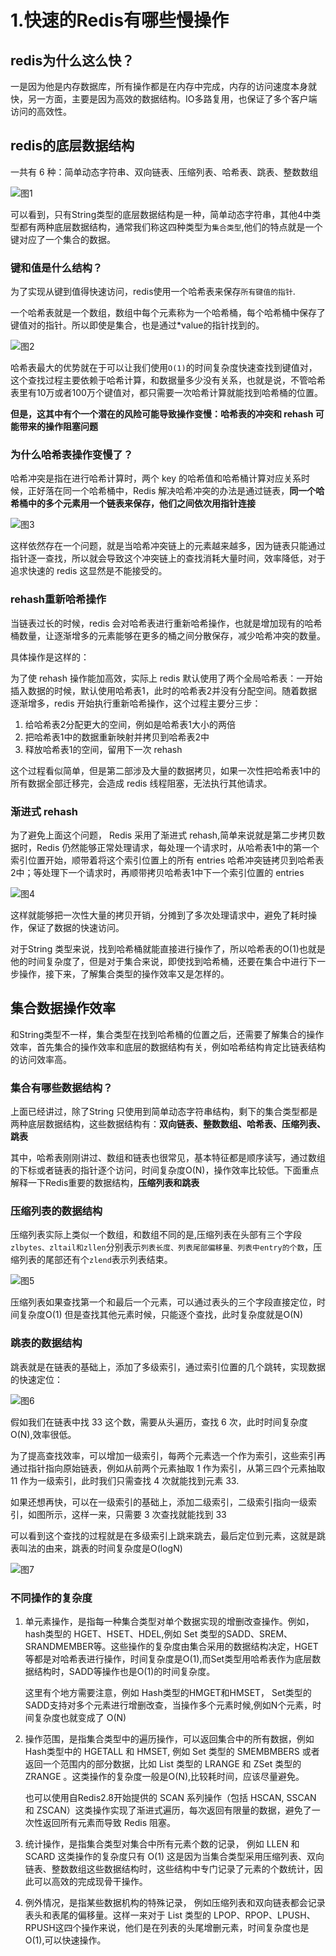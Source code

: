 # 1.快速的Redis有哪些慢操作

## redis为什么这么快？

一是因为他是内存数据库，所有操作都是在内存中完成，内存的访问速度本身就快，另一方面，主要是因为高效的数据结构。IO多路复用，也保证了多个客户端访问的高效性。

## redis的底层数据结构

一共有 6 种：简单动态字符串、双向链表、压缩列表、哈希表、跳表、整数数组

![图1](https://yunqing-img.oss-cn-beijing.aliyuncs.com/hexo/article/202102/%E6%88%AA%E5%B1%8F2021-02-08%2020.25.47.png)

可以看到，只有String类型的底层数据结构是一种，简单动态字符串，其他4中类型都有两种底层数据结构，通常我们称这四种类型为`集合类型`,他们的特点就是一个键对应了一个集合的数据。



### 键和值是什么结构？

为了实现从键到值得快速访问，redis使用一个哈希表来保存`所有键值的指针`.

一个哈希表就是一个数组，数组中每个元素称为一个哈希桶，每个哈希桶中保存了键值对的指针。所以即使是集合，也是通过*value的指针找到的。

![图2](https://yunqing-img.oss-cn-beijing.aliyuncs.com/hexo/article/202102/1cc8eaed5d1ca4e3cdbaa5a3d48dfb5f.jpg)

哈希表最大的优势就在于可以让我们使用`O(1)`的时间复杂度快速查找到键值对，这个查找过程主要依赖于哈希计算，和数据量多少没有关系，也就是说，不管哈希表里有10万或者100万个键值对，都只需要一次哈希计算就能找到哈希桶的位置。

**但是，这其中有个一个潜在的风险可能导致操作变慢：哈希表的冲突和 rehash 可能带来的操作阻塞问题**

### 为什么哈希表操作变慢了？

哈希冲突是指在进行哈希计算时，两个 key 的哈希值和哈希桶计算对应关系时候，正好落在同一个哈希桶中，Redis 解决哈希冲突的办法是通过链表，**同一个哈希桶中的多个元素用一个链表来保存，他们之间依次用指针连接**

![图3](https://yunqing-img.oss-cn-beijing.aliyuncs.com/hexo/article/202102/8ac4cc6cf94968a502161f85d072e428.jpg)

这样依然存在一个问题，就是当哈希冲突链上的元素越来越多，因为链表只能通过指针逐一查找，所以就会导致这个冲突链上的查找消耗大量时间，效率降低，对于追求快速的 redis 这显然是不能接受的。

### rehash重新哈希操作

当链表过长的时候，redis 会对哈希表进行重新哈希操作，也就是增加现有的哈希桶数量，让逐渐增多的元素能够在更多的桶之间分散保存，减少哈希冲突的数量。

具体操作是这样的：

为了使 rehash 操作能加高效，实际上 redis 默认使用了两个全局哈希表：一开始插入数据的时候，默认使用哈希表1，此时的哈希表2并没有分配空间。随着数据逐渐增多，redis 开始执行重新哈希操作，这个过程主要分三步：

1. 给哈希表2分配更大的空间，例如是哈希表1大小的两倍
2. 把哈希表1中的数据重新映射并拷贝到哈希表2中
3. 释放哈希表1的空间，留用下一次 rehash

这个过程看似简单，但是第二部涉及大量的数据拷贝，如果一次性把哈希表1中的所有数据全部迁移完，会造成 redis 线程阻塞，无法执行其他请求。

### 渐进式 rehash

为了避免上面这个问题， Redis 采用了渐进式 rehash,简单来说就是第二步拷贝数据时，Redis 仍然能够正常处理请求，每处理一个请求时，从哈希表1中的第一个索引位置开始，顺带着将这个索引位置上的所有 entries 哈希冲突链拷贝到哈希表2中；等处理下一个请求时，再顺带拷贝哈希表1中下一个索引位置的 entries 

![图4](https://yunqing-img.oss-cn-beijing.aliyuncs.com/hexo/article/202102/73fb212d0b0928d96a0d7d6ayy76da0c.jpg)



这样就能够把一次性大量的拷贝开销，分摊到了多次处理请求中，避免了耗时操作，保证了数据的快速访问。

对于String 类型来说，找到哈希桶就能直接进行操作了，所以哈希表的O(1)也就是他的时间复杂度了，但是对于集合来说，即使找到哈希桶，还要在集合中进行下一步操作，接下来，了解集合类型的操作效率又是怎样的。



## 集合数据操作效率

和String类型不一样，集合类型在找到哈希桶的位置之后，还需要了解集合的操作效率，首先集合的操作效率和底层的数据结构有关，例如哈希结构肯定比链表结构的访问效率高。

### 集合有哪些数据结构？

上面已经讲过，除了String 只使用到简单动态字符串结构，剩下的集合类型都是两种底层数据结构，这些数据结构有：**双向链表、整数数组、哈希表、压缩列表、跳表**

其中，哈希表刚刚讲过、数组和链表也很常见，基本特征都是顺序读写，通过数组的下标或者链表的指针逐个访问，时间复杂度O(N)，操作效率比较低。下面重点解释一下Redis重要的数据结构，**压缩列表和跳表**

### 压缩列表的数据结构

压缩列表实际上类似一个数组，和数组不同的是,压缩列表在头部有三个字段 `zlbytes、zltail和zllen`分别表示`列表长度、列表尾部偏移量、列表中entry的个数`，压缩列表的尾部还有个`zlend`表示列表结束。

![图5](https://yunqing-img.oss-cn-beijing.aliyuncs.com/hexo/article/202102/9587e483f6ea82f560ff10484aaca4a0.jpg)

压缩列表如果查找第一个和最后一个元素，可以通过表头的三个字段直接定位，时间复杂度O(1) 但是查找其他元素时候，只能逐个查找，此时复杂度就是O(N)



### 跳表的数据结构

跳表就是在链表的基础上，添加了多级索引，通过索引位置的几个跳转，实现数据的快速定位：

![图6](https://yunqing-img.oss-cn-beijing.aliyuncs.com/hexo/article/202102/1eca7135d38de2yy16681c2bbc4f3fb4.jpg)

假如我们在链表中找 33 这个数，需要从头遍历，查找 6 次，此时时间复杂度 O(N),效率很低。

为了提高查找效率，可以增加一级索引，每两个元素选一个作为索引，这些索引再通过指针指向原始链表，例如从前两个元素抽取 1 作为索引，从第三四个元素抽取 11 作为一级索引，此时我们只需查找 4 次就能找到元素 33.

如果还想再快，可以在一级索引的基础上，添加二级索引，二级索引指向一级索引，如图所示，这样一来，只需要 3 次查找就能找到 33

可以看到这个查找的过程就是在多级索引上跳来跳去，最后定位到元素，这就是跳表叫法的由来，跳表的时间复杂度是O(logN)

![图7](https://yunqing-img.oss-cn-beijing.aliyuncs.com/hexo/article/202102/fb7e3612ddee8a0ea49b7c40673a0cf0.jpg)



### 不同操作的复杂度

1. 单元素操作，是指每一种集合类型对单个数据实现的增删改查操作。例如，hash类型的 HGET、HSET、HDEL,例如 Set 类型的SADD、SREM、SRANDMEMBER等。这些操作的复杂度由集合采用的数据结构决定，HGET等都是对哈希表进行操作，时间复杂度是O(1),而Set类型用哈希表作为底层数据结构时，SADD等操作也是O(1)的时间复杂度。

   这里有个地方需要注意，例如 Hash类型的HMGET和HMSET， Set类型的SADD支持对多个元素进行增删改查，当操作多个元素时候,例如N个元素，时间复杂度也就变成了 O(N)

2. 操作范围，是指集合类型中的遍历操作，可以返回集合中的所有数据，例如Hash类型中的 HGETALL 和 HMSET, 例如 Set 类型的 SMEMBMBERS 或者返回一个范围内的部分数据，比如 List 类型的 LRANGE 和 ZSet 类型的 ZRANGE 。这类操作的复杂度一般是O(N),比较耗时间，应该尽量避免。

   也可以使用自Redis2.8开始提供的 SCAN 系列操作（包括 HSCAN, SSCAN 和 ZSCAN）这类操作实现了渐进式遍历，每次返回有限量的数据，避免了一次性返回所有元素而导致 Redis 阻塞。

3. 统计操作，是指集合类型对集合中所有元素个数的记录， 例如 LLEN 和 SCARD 这类操作的复杂度只有 O(1) 这是因为当集合类型采用压缩列表、双向链表、整数数组这些数据结构时，这些结构中专门记录了元素的个数统计，因此可以高效的完成现骨干操作。

4. 例外情况，是指某些数据机构的特殊记录， 例如压缩列表和双向链表都会记录表头和表尾的偏移量。这样一来对于 List 类型的 LPOP、RPOP、LPUSH、RPUSH这四个操作来说，他们是在列表的头尾增删元素，时间复杂度也是 O(1),可以快速操作。

